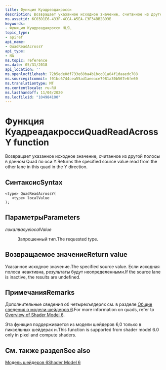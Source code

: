 ```yaml
---
title: Функция Куадреадакросси
description: Возвращает указанное исходное значение, считанное из другой полосы в данном Quad по оси Y.
ms.assetid: 6C03D1E6-433F-4CCA-A5EA-C3F34BB2B93B
keywords:
- Функция Куадреадакросси HLSL
topic_type:
- apiref
api_name:
- QuadReadAcrossY
api_type:
- NA
ms.topic: reference
ms.date: 05/31/2018
api_location: ''
ms.openlocfilehash: 72b5ede0df733e60ba4b1bcc01a04f1daaedc708
ms.sourcegitcommit: f01bc6744cea55ad1aeeace7981a30b567e6fe60
ms.translationtype: MT
ms.contentlocale: ru-RU
ms.lasthandoff: 11/04/2020
ms.locfileid: "104984100"
---
```

# <a name="quadreadacrossy-function"></a><span data-ttu-id="101ae-104">Функция Куадреадакросси</span><span class="sxs-lookup"><span data-stu-id="101ae-104">QuadReadAcrossY function</span></span>

<span data-ttu-id="101ae-105">Возвращает указанное исходное значение, считанное из другой полосы в данном Quad по оси Y.</span><span class="sxs-lookup"><span data-stu-id="101ae-105">Returns the specified source value read from the other lane in this quad in the Y direction.</span></span>

## <a name="syntax"></a><span data-ttu-id="101ae-106">Синтаксис</span><span class="sxs-lookup"><span data-stu-id="101ae-106">Syntax</span></span>

``` syntax
<type> QuadReadAcrossY(
   <type> localValue
);
```

## <a name="parameters"></a><span data-ttu-id="101ae-107">Параметры</span><span class="sxs-lookup"><span data-stu-id="101ae-107">Parameters</span></span>

<dl> <dt>

<span data-ttu-id="101ae-108">*локалвалуе*</span><span class="sxs-lookup"><span data-stu-id="101ae-108">*localValue*</span></span> 
</dt> <dd>

<span data-ttu-id="101ae-109">Запрошенный тип.</span><span class="sxs-lookup"><span data-stu-id="101ae-109">The requested type.</span></span>

</dd> </dl>

## <a name="return-value"></a><span data-ttu-id="101ae-110">Возвращаемое значение</span><span class="sxs-lookup"><span data-stu-id="101ae-110">Return value</span></span>

<span data-ttu-id="101ae-111">Указанное исходное значение.</span><span class="sxs-lookup"><span data-stu-id="101ae-111">The specified source value.</span></span> <span data-ttu-id="101ae-112">Если исходная полоса неактивна, результаты будут неопределенными.</span><span class="sxs-lookup"><span data-stu-id="101ae-112">If the source lane is inactive, the results are undefined.</span></span>

## <a name="remarks"></a><span data-ttu-id="101ae-113">Примечания</span><span class="sxs-lookup"><span data-stu-id="101ae-113">Remarks</span></span>

<span data-ttu-id="101ae-114">Дополнительные сведения об четырехъядерях см. в разделе [Общие сведения о модели шейдеров 6](hlsl-shader-model-6-0-features-for-direct3d-12.md).</span><span class="sxs-lookup"><span data-stu-id="101ae-114">For more information on quads, refer to [Overview of Shader Model 6](hlsl-shader-model-6-0-features-for-direct3d-12.md).</span></span>

<span data-ttu-id="101ae-115">Эта функция поддерживается из модели шейдеров 6,0 только в пиксельных шейдерах и.</span><span class="sxs-lookup"><span data-stu-id="101ae-115">This function is supported from shader model 6.0 only in pixel and compute shaders.</span></span>



 

## <a name="see-also"></a><span data-ttu-id="101ae-116">См. также раздел</span><span class="sxs-lookup"><span data-stu-id="101ae-116">See also</span></span>

<dl> <dt>

[<span data-ttu-id="101ae-117">Модель шейдеров 6</span><span class="sxs-lookup"><span data-stu-id="101ae-117">Shader Model 6</span></span>](shader-model-6-0.md)
</dt> </dl>

 

 




